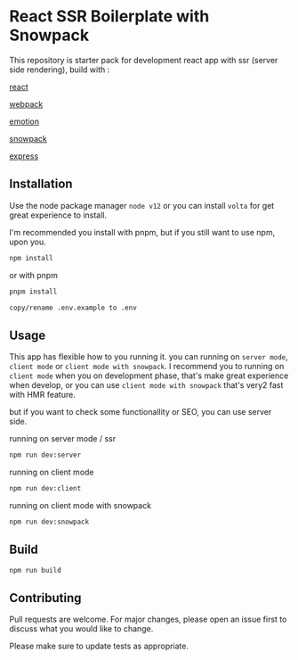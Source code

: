 # React SSR Boilerplate with Snowpack

This repository is starter pack for development react app with ssr (server side rendering), build with :

[react](https://reactjs.org/)

[webpack](https://webpack.js.org/)

[emotion](http://emotion.sh/)

[snowpack](https://www.snowpack.dev/)

[express](https://expressjs.com/)
 

## Installation

Use the node package manager `node v12` or you can install `volta` for get great experience to install.

I'm recommended you install with pnpm, but if you still want to use npm, upon you.

```bash
npm install
```

or with pnpm
```bash
pnpm install
```

```bash
copy/rename .env.example to .env
```


## Usage
This app has flexible how to you running it. you can running on `server mode`, `client mode` or `client mode with snowpack`. I recommend you to running on `client mode` when you on development phase, that's make great experience when develop, or you can use `client mode with snowpack` that's very2 fast with HMR feature.

but if you want to check some functionallity or SEO, you can use server side. 

running on server mode / ssr
```bash
npm run dev:server
```

running on client mode
```bash
npm run dev:client
```

running on client mode with snowpack
```bash
npm run dev:snowpack
```

## Build
```bash
npm run build
```

## Contributing
Pull requests are welcome. For major changes, please open an issue first to discuss what you would like to change.

Please make sure to update tests as appropriate.
